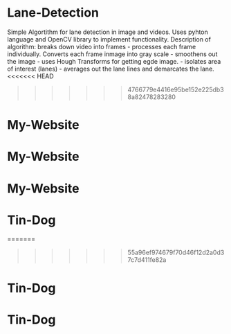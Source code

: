 # Lane-Detection
Simple Algortithm for lane detection in image and videos. Uses pyhton language and OpenCV library to implement functionality.
Description of algorithm: breaks down video into frames - processes each frame individually. Converts each frame inmage into gray scale - smoothens out the image - uses Hough Transforms for getting egde image. - isolates area of interest (lanes) - averages out the lane lines and demarcates the lane.
<<<<<<< HEAD
>>>>>>> 4766779e4416e95be152e225db38a82478283280
# My-Website
# My-Website
# My-Website
# Tin-Dog
=======

>>>>>>> 55a96ef974679f70d46f12d2a0d37c7d411fe82a
# Tin-Dog
# Tin-Dog
